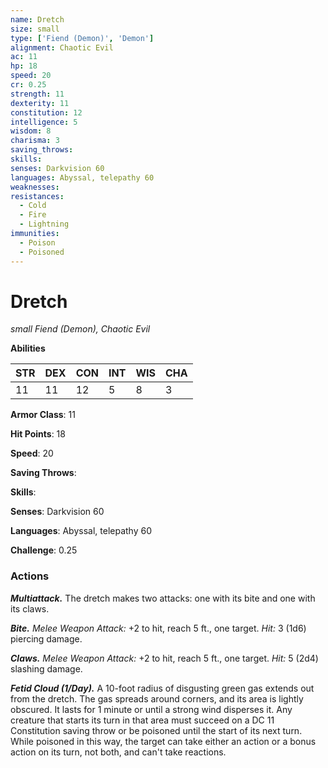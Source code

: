 ```yaml
---
name: Dretch
size: small
type: ['Fiend (Demon)', 'Demon']
alignment: Chaotic Evil
ac: 11
hp: 18
speed: 20
cr: 0.25
strength: 11
dexterity: 11
constitution: 12
intelligence: 5
wisdom: 8
charisma: 3
saving_throws: 
skills: 
senses: Darkvision 60
languages: Abyssal, telepathy 60
weaknesses:
resistances:
  - Cold
  - Fire
  - Lightning
immunities:
  - Poison
  - Poisoned
---
```


# Dretch

*small Fiend (Demon), Chaotic Evil*

**Abilities**

| STR | DEX | CON | INT | WIS | CHA |
| --- | --- | --- | --- | --- | --- |
| 11 | 11 | 12 | 5 | 8 | 3 |

**Armor Class**: 11

**Hit Points**: 18

**Speed**: 20

**Saving Throws**: 

**Skills**: 

**Senses**: Darkvision 60

**Languages**: Abyssal, telepathy 60

**Challenge**: 0.25


### Actions
***Multiattack.*** The dretch makes two attacks: one with its bite and one with its claws. 

***Bite.*** *Melee Weapon Attack:* +2 to hit, reach 5 ft., one target. *Hit:* 3 (1d6) piercing damage. 

***Claws.*** *Melee Weapon Attack:* +2 to hit, reach 5 ft., one target. *Hit:* 5 (2d4) slashing damage. 

***Fetid Cloud (1/Day).*** A 10­-foot radius of disgusting green gas extends out from the dretch. The gas spreads around corners, and its area is lightly obscured. It lasts for 1 minute or until a strong wind disperses it. Any creature that starts its turn in that area must succeed on a DC 11 Constitution saving throw or be poisoned until the start of its next turn. While poisoned in this way, the target can take either an action or a bonus action on its turn, not both, and can't take reactions.
